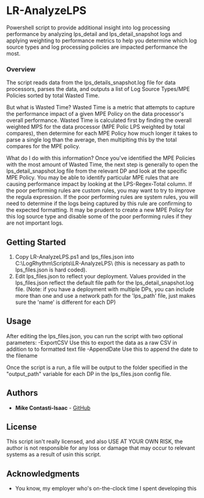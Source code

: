# LR-AnalyzeLPS

Powershell script to provide additional insight into log processing performance by analyzing lps_detail and lps_detail_snapshot logs and applying weighting to performance metrics to help you determine which log source types and log processing policies are impacted performance the most.

### Overview

The script reads data from the lps_details_snapshot.log file for data processors, parses the data, and outputs a list of Log Source Types/MPE Policies sorted by total Wasted Time.

But what is Wasted Time?
Wasted Time is a metric that attempts to capture the performance impact of a given MPE Policy on the data processor's overall performance.
Wasted Time is calculated first by finding the overall weighted MPS for the data processor (MPE Polic LPS weighted by total compares), then determine for each MPE Policy how much longer it takes to parse a single log than the average,
then multiplting this by the total compares for the MPE policy.

What do I do with this information?
Once you've identified the MPE Policies with the most amount of Wasted Time, the next step is generally to open the lps_detail_snapshot.log file from the relevant DP and look at the specific MPE Policy.
You may be able to identify particular MPE rules that are causing performance impact by looking at the LPS-Regex-Total column. If the poor performing rules are custom rules, you may want to try to improve the regula expression.
If the poor performing rules are system rules, you will need to determine if the logs being captured by this rule are confirming to the expected formatting.  It may be prudent to create a new MPE Policy for this log source type
and disable some of the poor performing rules if they are not important logs. 
    
## Getting Started

1. Copy LR-AnalyzeLPS.ps1 and lps_files.json into C:\LogRhythm\Scripts\LR-AnalyzeLPS\ (this is necessary as path to lps_files.json is hard coded).
2. Edit lps_files.json to reflect your deployment. Values provided in the lps_files.json reflect the default file path for the lps_detail_snapshot.log file. (Note: if you have a deployment with multiple DPs, you can include more than one and use a network path for the 'lps_path' file, just makes sure the 'name' is different for each DP)

## Usage

After editing the lps_files.json, you can run the script with two optional parameters:
-ExportCSV
    Use this to export the data as a raw CSV in addition to to formatted text file
-AppendDate
    Use this to append the date to the filename

Once the script is a run, a file will be output to the folder specified in the "output_path" variable for each DP in the lps_files.json config file.

## Authors

* **Mike Contasti-Isaac** - [GitHub](https://github.com/MikeC-I)

## License

This script isn't really licensed, and also USE AT YOUR OWN RISK, the author is not responsible for any loss or damage that may occur to relevant systems as a result of usin this script.

## Acknowledgments

* You know, my employer who's on-the-clock time I spent developing this
